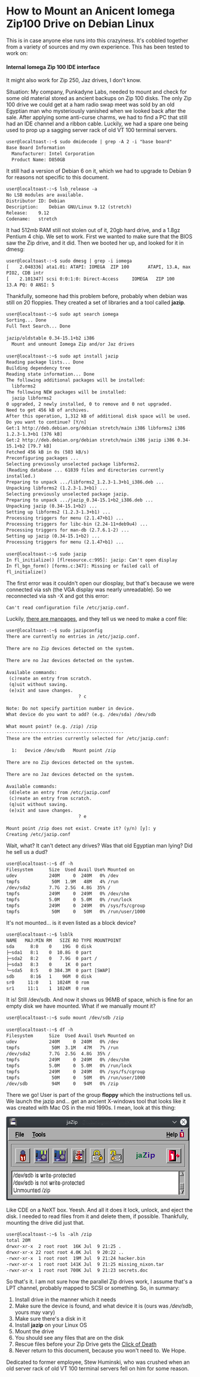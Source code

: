# How to Mount an Anicent Iomega Zip100 Drive on Debian Linux

This is in case anyone else runs into this crazyiness.  It's cobbled together from a variety of sources and my own experience.  This has been tested to work on:

#### Internal Iomega Zip 100 IDE interface

It might also work for Zip 250, Jaz drives, I don't know. 

Situation: My company, Punkadyne Labs, needed to mount and check for some old material stored as ancient backups on Zip 100 disks.  The only Zip 100 drive we could get at a ham radio swap meet was sold by an old Egyptian man who mysteriously vanished when we looked back after the sale. After applying some anti-curse charms, we had to find a PC that still had an IDE channel and a ribbon cable.  Luckily, we had a spare one being used to prop up a sagging server rack of old VT 100 terminal servers. 

    user@localtoast-:~$ sudo dmidecode | grep -A 2 -i "base board"
    Base Board Information
      Manufacturer: Intel Corporation              
      Product Name: D850GB  

It still had a version of Debian 6 on it, which we had to upgrade to Debian 9 for reasons not specific to this document. 

    user@localtoast-:~$ lsb_release -a
    No LSB modules are available.
    Distributor ID:	Debian
    Description:	Debian GNU/Linux 9.12 (stretch)
    Release:	9.12
    Codename:	stretch
    
It had 512mb RAM still not stolen out of it, 20gb hard drive, and a 1.8gz Pentium 4 chip.  We set to work.  First we wanted to make sure that the BIOS saw the Zip drive, and it did. Then we booted her up, and looked for it in dmesg:

    user@localtoast-:~$ sudo dmesg | grep -i iomega
    [    2.048336] ata1.01: ATAPI: IOMEGA  ZIP 100       ATAPI, 13.A, max PIO2, CDB intr
    [    2.101347] scsi 0:0:1:0: Direct-Access     IOMEGA   ZIP 100          13.A PQ: 0 ANSI: 5


Thankfully, someone had this problem before, probably when debian was still on 20 floppies. They created a set of libraries and a tool called **jazip**.

    user@localtoast-:~$ sudo apt search iomega
    Sorting... Done
    Full Text Search... Done
    
    jazip/oldstable 0.34-15.1+b2 i386
      Mount and unmount Iomega Zip and/or Jaz drives

    user@localtoast-:~$ sudo apt install jazip
    Reading package lists... Done
    Building dependency tree       
    Reading state information... Done
    The following additional packages will be installed:
      libforms2
    The following NEW packages will be installed:
      jazip libforms2
    0 upgraded, 2 newly installed, 0 to remove and 0 not upgraded.
    Need to get 456 kB of archives.
    After this operation, 1,312 kB of additional disk space will be used.
    Do you want to continue? [Y/n] 
    Get:1 http://deb.debian.org/debian stretch/main i386 libforms2 i386 1.2.3-1.3+b1 [376 kB]
    Get:2 http://deb.debian.org/debian stretch/main i386 jazip i386 0.34-15.1+b2 [79.7 kB]
    Fetched 456 kB in 0s (503 kB/s)
    Preconfiguring packages ...
    Selecting previously unselected package libforms2.
    (Reading database ... 61839 files and directories currently installed.)
    Preparing to unpack .../libforms2_1.2.3-1.3+b1_i386.deb ...
    Unpacking libforms2 (1.2.3-1.3+b1) ...
    Selecting previously unselected package jazip.
    Preparing to unpack .../jazip_0.34-15.1+b2_i386.deb ...
    Unpacking jazip (0.34-15.1+b2) ...
    Setting up libforms2 (1.2.3-1.3+b1) ...
    Processing triggers for menu (2.1.47+b1) ...
    Processing triggers for libc-bin (2.24-11+deb9u4) ...
    Processing triggers for man-db (2.7.6.1-2) ...
    Setting up jazip (0.34-15.1+b2) ...
    Processing triggers for menu (2.1.47+b1) ...
    
    user@localtoast-:~$ sudo jazip
    In fl_initialize() [flresource.c:995]: jazip: Can't open display 
    In fl_bgn_form() [forms.c:347]: Missing or failed call of fl_initialize()

The first error was it couldn't open our diosplay, but that's because we were connected via ssh (the VGA display was nearly unreadable).  So we reconnected via ssh -X and got this error:

    Can't read configuration file /etc/jazip.conf.

Luckily, [there are manpages](https://www.google.com "there are manpages"), and they tell us we need to make a conf file:

    user@localtoast-:~$ sudo jazipconfig
    There are currently no entries in /etc/jazip.conf.

    There are no Zip devices detected on the system.

    There are no Jaz devices detected on the system.

    Available commands:
     (c)reate an entry from scratch.
     (q)uit without saving.
     (e)xit and save changes.
                               ? c

    Note: Do not specify partition number in device.
    What device do you want to add? (e.g. /dev/sda) /dev/sdb

    What mount point? (e.g. /zip) /zip
    --------------------------------------------
    These are the entries currently selected for /etc/jazip.conf:

      1:   Device /dev/sdb   Mount point /zip

    There are no Zip devices detected on the system.

    There are no Jaz devices detected on the system.

    Available commands:
     (d)elete an entry from /etc/jazip.conf
     (c)reate an entry from scratch.
     (q)uit without saving.
     (e)xit and save changes.
                               ? e

    Mount point /zip does not exist. Create it? (y/n) [y]: y
    Creating /etc/jazip.conf

Wait, what? It can't detect any drives?  Was that old Egyptian man lying?  Did he sell us a dud?

    user@localtoast-:~$ df -h
    Filesystem      Size  Used Avail Use% Mounted on
    udev            240M     0  240M   0% /dev
    tmpfs            50M  1.9M   48M   4% /run
    /dev/sda2       7.7G  2.5G  4.8G  35% /
    tmpfs           249M     0  249M   0% /dev/shm
    tmpfs           5.0M     0  5.0M   0% /run/lock
    tmpfs           249M     0  249M   0% /sys/fs/cgroup
    tmpfs            50M     0   50M   0% /run/user/1000
    
It's not mounted... is it even listed as a block device?

    user@localtoast-:~$ lsblk
    NAME   MAJ:MIN RM   SIZE RO TYPE MOUNTPOINT
    sda      8:0    0    19G  0 disk 
    ├─sda1   8:1    0  10.8G  0 part 
    ├─sda2   8:2    0   7.9G  0 part /
    ├─sda3   8:3    0     1K  0 part 
    └─sda5   8:5    0 384.3M  0 part [SWAP]
    sdb      8:16   1    96M  0 disk 
    sr0     11:0    1  1024M  0 rom  
    sr1     11:1    1  1024M  0 rom  
    
It is!  Still /dev/sdb.  And now it shows us 96MB of space, which is fine for an empty disk we have mounted. What if we manually mount it?

    user@localtoast-:~$ sudo mount /dev/sdb /zip
    
    user@localtoast-:~$ df -h
    Filesystem      Size  Used Avail Use% Mounted on
    udev            240M     0  240M   0% /dev
    tmpfs            50M  3.1M   47M   7% /run
    /dev/sda2       7.7G  2.5G  4.8G  35% /
    tmpfs           249M     0  249M   0% /dev/shm
    tmpfs           5.0M     0  5.0M   0% /run/lock
    tmpfs           249M     0  249M   0% /sys/fs/cgroup
    tmpfs            50M     0   50M   0% /run/user/1000
    /dev/sdb         94M     0   94M   0% /zip

There we go!  User is part of the group **floppy** which the instructions tell us. We launch the jazip and... get an ancient X-windows tool that looks like it was created with Mac OS in the mid 1990s.  I mean, look at this thing:

![This is the kind of thing you'd expect a weird old man to sell you][logo]

[logo]: https://raw.githubusercontent.com/GrigLars/IomegaJazZipDrive/d419ff21ac183f9f17fc2c598c52f12d6710dad4/jazip_screenshot.png "This is the kind of thing you'd expect a weird old man to sell you from a folding card table next to a van that said PYRAMIDS ARE AWESOME"

Like CDE on a NeXT box.  Yeesh.  And all it does it lock, unlock, and eject the disk.  I needed to read files from it and delete them, if possible.  Thankfully, mounting the drive did just that.

    user@localtoast-:~$ ls -alh /zip
    total 20M
    drwxr-xr-x  2 root root  16K Jul  9 21:25 .
    drwxr-xr-x 22 root root 4.0K Jul  9 20:22 ..
    -rwxr-xr-x  1 root root  19M Jul  9 21:24 hacker.bin
    -rwxr-xr-x  1 root root 141K Jul  9 21:25 missing_nixon.tar
    -rwxr-xr-x  1 root root 700K Jul  9 21:23 secrets.doc

So that's it.  I am not sure how the parallel Zip drives work, I assume that's a LPT channel, probably mapped to SCSI or something.  So, in summary:

1. Install drive in the manner which it needs
2. Make sure the device is found, and what device it is (ours was */dev/sdb*, yours may vary)
3. Make sure there's a disk in it
4. Install **jazip** on your Linux OS
5. Mount the drive
6. You should see any files that are on the disk
7. Rescue files before your Zip Drive gets the [Click of Death](https://en.wikipedia.org/wiki/Click_of_death#Iomega_Zip_drives "Click of Death")
8. Never return to this document, because you won't need to.  We Hope.

Dedicated to former employee, Stew Huminski, who was crushed when an old server rack of old VT 100 terminal servers fell on him for some reason.
